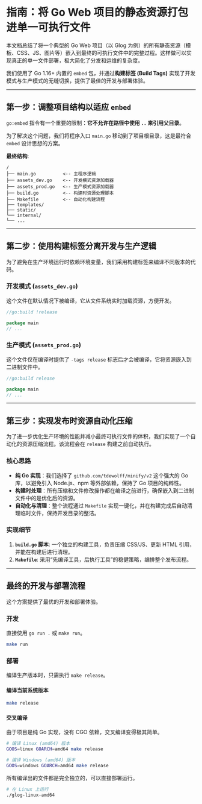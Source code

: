 # 指南：将 Go Web 项目的静态资源打包进单一可执行文件

本文档总结了将一个典型的 Go Web 项目（以 Glog 为例）的所有静态资源（模板、CSS、JS、图片等）嵌入到最终的可执行文件中的完整过程。这样做可以实现真正的单一文件部署，极大简化了分发和运维的复杂度。

我们使用了 Go 1.16+ 内置的 `embed` 包，并通过**构建标签 (Build Tags)** 实现了开发模式与生产模式的无缝切换，提供了最佳的开发与部署体验。

---

## 第一步：调整项目结构以适应 `embed`

`go:embed` 指令有一个重要的限制：**它不允许在路径中使用 `..` 来引用父目录**。

为了解决这个问题，我们将程序入口 `main.go` 移动到了项目根目录，这是最符合 `embed` 设计思想的方案。

**最终结构**:
```
/
├── main.go          <-- 主程序逻辑
├── assets_dev.go    <-- 开发模式资源加载器
├── assets_prod.go   <-- 生产模式资源加载器
├── build.go         <-- 构建时资源处理脚本
├── Makefile         <-- 自动化构建流程
├── templates/
├── static/
└── internal/
└── ...
```

---

## 第二步：使用构建标签分离开发与生产逻辑

为了避免在生产环境运行时依赖环境变量，我们采用构建标签来编译不同版本的代码。

### 开发模式 (`assets_dev.go`)
这个文件在默认情况下被编译，它从文件系统实时加载资源，方便开发。

```go
//go:build !release

package main
// ...
```

### 生产模式 (`assets_prod.go`)
这个文件仅在编译时提供了 `-tags release` 标志后才会被编译，它将资源嵌入到二进制文件中。

```go
//go:build release

package main
// ...
```

---

## 第三步：实现发布时资源自动化压缩

为了进一步优化生产环境的性能并减小最终可执行文件的体积，我们实现了一个自动化的资源压缩流程。该流程会在 `release` 构建之前自动执行。

### 核心思路
- **纯 Go 实现**：我们选择了 `github.com/tdewolff/minify/v2` 这个强大的 Go 库，以避免引入 Node.js、npm 等外部依赖，保持了 Go 项目的纯粹性。
- **构建时处理**：所有压缩和文件修改操作都在编译之前进行，确保嵌入到二进制文件中的是优化后的资源。
- **自动化与清理**：整个流程通过 `Makefile` 实现一键化，并在构建完成后自动清理临时文件，保持开发目录的整洁。

### 实现细节

1.  **`build.go` 脚本**: 一个独立的构建工具，负责压缩 CSS/JS、更新 HTML 引用，并能在构建后进行清理。
2.  **`Makefile`**: 采用“先编译工具，后执行工具”的稳健策略，编排整个发布流程。

---

## 最终的开发与部署流程

这个方案提供了最优的开发和部署体验。

### 开发
直接使用 `go run .` 或 `make run`。

```bash
make run
```

### 部署
编译生产版本时，只需执行 `make release`。

#### 编译当前系统版本
```bash
make release
```

#### 交叉编译
由于项目是纯 Go 实现，没有 CGO 依赖，交叉编译变得极其简单。
```bash
# 编译 Linux (amd64) 版本
GOOS=linux GOARCH=amd64 make release

# 编译 Windows (amd64) 版本
GOOS=windows GOARCH=amd64 make release
```
所有编译出的文件都是完全独立的，可以直接部署运行。
```bash
# 在 Linux 上运行
./glog-linux-amd64